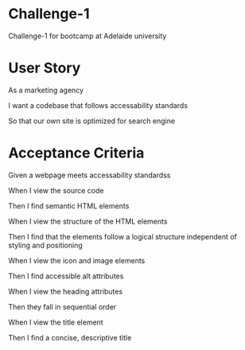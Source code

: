 # Challenge-1
Challenge-1 for bootcamp at Adelaide university

# User Story 
As a marketing agency 

I want a codebase that follows accessability standards 

So that our own site is optimized for search engine 

# Acceptance Criteria 
Given a webpage meets accessability standardss 

When I view the source code 

Then I find semantic HTML elements 

When I view the structure of the HTML elements 

Then I find that the elements follow a logical structure 
independent of styling and positioning 

When I view the icon and image elements 

Then I find accessible alt attributes

When I view the heading attributes

Then they fall in sequential order 

When I view the title element 

Then I find a concise, descriptive title 
